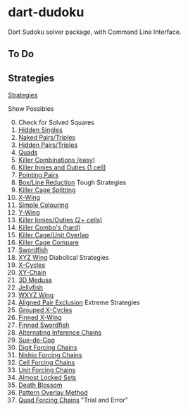# dart-dudoku

Dart Sudoku solver package, with Command Line Interface.

## To Do

## Strategies

[Strategies](https.//www.sudokuwiki.org/Strategy_Families)

Show Possibles

0. Check for Solved Squares
1. [Hidden Singles](https.//www.sudokuwiki.org/Getting_Started)
2. [Naked Pairs/Triples](https.//www.sudokuwiki.org/Naked_Candidates#NP)
3. [Hidden Pairs/Triples](https://www.sudokuwiki.org/Hidden_Candidates#HP)
4. [Quads](https://www.sudokuwiki.org/Naked_Candidates#NQ)
5. [Killer Combinations (easy)](https://www.sudokuwiki.org/Killer_Combinations)
6. [Killer Innies and Outies (1 cell)](https://www.sudokuwiki.org/Innies_And_Outies)
7. [Pointing Pairs](https://www.sudokuwiki.org/Intersection_Removal#IR)
8. [Box/Line Reduction](https://www.sudokuwiki.org/Intersection_Removal#LBR)
   Tough Strategies
9. [Killer Cage Splitting](https://www.sudokuwiki.org/Cage_Splitting)
10. [X-Wing](https://www.sudokuwiki.org/X_Wing_Strategy)
11. [Simple Colouring](https://www.sudokuwiki.org/Singles_Chains)
12. [Y-Wing](https://www.sudokuwiki.org/Y_Wing_Strategy)
13. [Killer Innies/Outies (2+ cells)](https://www.sudokuwiki.org/Innies_And_Outies)
14. [Killer Combo's (hard)](https://www.sudokuwiki.org/Killer_Combinations)
15. [Killer Cage/Unit Overlap](https://www.sudokuwiki.org/Cage_Unit_Overlap)
16. [Killer Cage Compare](https://www.sudokuwiki.org/Cage_Comparison)
17. [Swordfish](https://www.sudokuwiki.org/Sword_Fish_Strategy)
18. [XYZ Wing](https://www.sudokuwiki.org/XYZ_Wing)
    Diabolical Strategies
19. [X-Cycles](https://www.sudokuwiki.org/X_Cycles)
20. [XY-Chain](https://www.sudokuwiki.org/XY_Chains)
21. [3D Medusa](https://www.sudokuwiki.org/3D_Medusa)
22. [Jellyfish](https://www.sudokuwiki.org/Jelly_Fish_Strategy)
23. [WXYZ Wing](https://www.sudokuwiki.org/WXYZ_Wing)
24. [Aligned Pair Exclusion](https://www.sudokuwiki.org/Aligned_Pair_Exclusion)
    Extreme Strategies
25. [Grouped X-Cycles](https://www.sudokuwiki.org/Grouped_X_Cycles)
26. [Finned X-Wing](https://www.sudokuwiki.org/Finned_X_Wing)
27. [Finned Swordfish](https://www.sudokuwiki.org/Finned_Swordfish)
28. [Alternating Inference Chains](https://www.sudokuwiki.org/Alternating_Inference_Chains)
29. [Sue-de-Coq](https://www.sudokuwiki.org/Sue_De_Coq)
30. [Digit Forcing Chains](https://www.sudokuwiki.org/Digit_Forcing_Chains)
31. [Nishio Forcing Chains](https://www.sudokuwiki.org/Nishio_Forcing_Chains)
32. [Cell Forcing Chains](https://www.sudokuwiki.org/Cell_Forcing_Chains)
33. [Unit Forcing Chains](https://www.sudokuwiki.org/Unit_Forcing_Chains)
34. [Almost Locked Sets](https://www.sudokuwiki.org/Almost_Locked_Sets)
35. [Death Blossom](https://www.sudokuwiki.org/Death_Blossom)
36. [Pattern Overlay Method](https://www.sudokuwiki.org/Pattern_Overlay)
37. [Quad Forcing Chains](https://www.sudokuwiki.org/Quad_Forcing_Chains)
    "Trial and Error"
